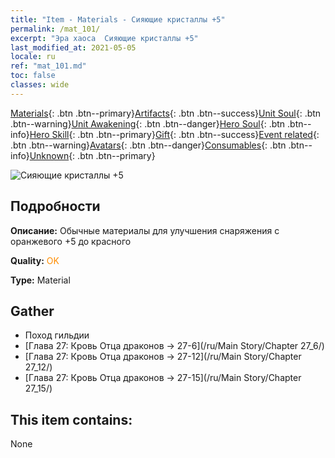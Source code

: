 ```yaml
---
title: "Item - Materials - Сияющие кристаллы +5"
permalink: /mat_101/
excerpt: "Эра хаоса  Сияющие кристаллы +5"
last_modified_at: 2021-05-05
locale: ru
ref: "mat_101.md"
toc: false
classes: wide
---
```

 [Materials](/ItemsRU/){: .btn .btn--primary}[Artifacts](/ItemsRU/Artifacts/){: .btn .btn--success}[Unit Soul](/ItemsRU/UnitSoul/){: .btn .btn--warning}[Unit Awakening](/ItemsRU/UnitAwakening/){: .btn .btn--danger}[Hero Soul](/ItemsRU/HeroSoul/){: .btn .btn--info}[Hero Skill](/ItemsRU/HeroSkill/){: .btn .btn--primary}[Gift](/ItemsRU/Gift/){: .btn .btn--success}[Event related](/ItemsRU/Events/){: .btn .btn--warning}[Avatars](/ItemsRU/Avatars/){: .btn .btn--danger}[Consumables](/ItemsRU/Consumables/){: .btn .btn--info}[Unknown](/ItemsRU/Unknown/){: .btn .btn--primary}

 ![Сияющие кристаллы +5](/images/t/i_cailiao_shuijing3.png)

## Подробности
 **Описание:** Обычные материалы для улучшения снаряжения c оранжевого +5 до красного

 **Quality:** <span style="color: #FF8C00">OK</span>

 **Type:** Material

## Gather

*    Поход гильдии 
*    [Глава 27: Кровь Отца драконов -> 27-6](/ru/Main Story/Chapter 27_6/) 
*    [Глава 27: Кровь Отца драконов -> 27-12](/ru/Main Story/Chapter 27_12/) 
*    [Глава 27: Кровь Отца драконов -> 27-15](/ru/Main Story/Chapter 27_15/) 

## This item contains:

  None

